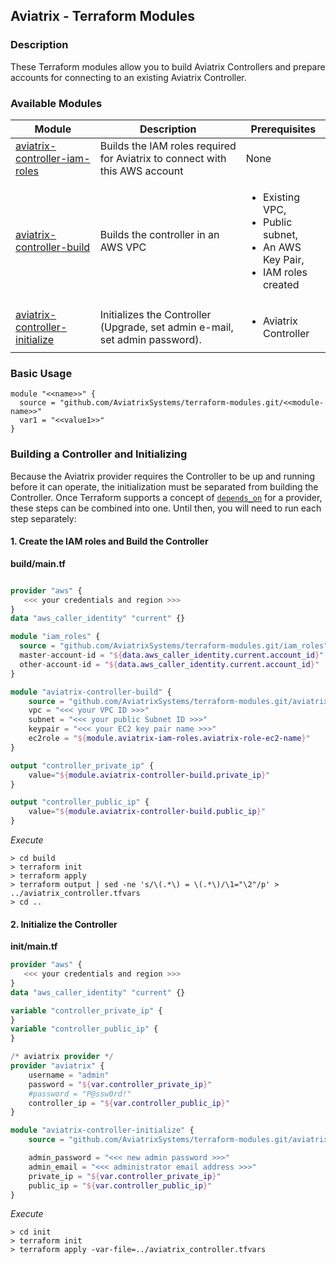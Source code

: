 ## Aviatrix - Terraform Modules

### Description
These Terraform modules allow you to build Aviatrix Controllers and prepare accounts for connecting to an existing Aviatrix Controller.

### Available Modules

| Module  | Description | Prerequisites |
| ------- | ----------- | ------------- |
| [aviatrix-controller-iam-roles](./aviatrix-controller-iam-roles) | Builds the IAM roles required for Aviatrix to connect with this AWS account | None |
| [aviatrix-controller-build](./aviatrix-controller-build) | Builds the controller in an AWS VPC | <ul><li>Existing VPC,</li><li>Public subnet,</li><li>An AWS Key Pair,</li><li>IAM roles created</li></ul> |
| [aviatrix-controller-initialize](./aviatrix-controller-initialize) | Initializes the Controller (Upgrade, set admin e-mail, set admin password). | <ul><li>Aviatrix Controller</li></ul> |

### Basic Usage

```
module "<<name>>" {
  source = "github.com/AviatrixSystems/terraform-modules.git/<<module-name>>"
  var1 = "<<value1>>"
}
```

### Building a Controller and Initializing

Because the Aviatrix provider requires the Controller to be up and running before it can operate, the initialization must be separated from building the Controller.  Once Terraform supports a concept of [`depends_on`](https://github.com/hashicorp/terraform/issues/2430) for a provider, these steps can be combined into one.  Until then, you will need to run each step separately:

#### 1. Create the IAM roles and Build the Controller

**build/main.tf**

``` terraform

provider "aws" {
   <<< your credentials and region >>>
}
data "aws_caller_identity" "current" {}

module "iam_roles" {
  source = "github.com/AviatrixSystems/terraform-modules.git/iam_roles"
  master-account-id = "${data.aws_caller_identity.current.account_id}"
  other-account-id = "${data.aws_caller_identity.current.account_id}"
}

module "aviatrix-controller-build" {
    source = "github.com/AviatrixSystems/terraform-modules.git/aviatrix-controller-build"
    vpc = "<<< your VPC ID >>>"
    subnet = "<<< your public Subnet ID >>>"
    keypair = "<<< your EC2 key pair name >>>"
    ec2role = "${module.aviatrix-iam-roles.aviatrix-role-ec2-name}"
}

output "controller_private_ip" {
    value="${module.aviatrix-controller-build.private_ip}"
}

output "controller_public_ip" {
    value="${module.aviatrix-controller-build.public_ip}"
}

```

*Execute*

``` shell
> cd build
> terraform init
> terraform apply
> terraform output | sed -ne 's/\(.*\) = \(.*\)/\1="\2"/p' > ../aviatrix_controller.tfvars
> cd ..
```

#### 2. Initialize the Controller

**init/main.tf**

``` terraform
provider "aws" {
   <<< your credentials and region >>>
}
data "aws_caller_identity" "current" {}

variable "controller_private_ip" {
}
variable "controller_public_ip" {
}

/* aviatrix provider */
provider "aviatrix" {
    username = "admin"
    password = "${var.controller_private_ip}"
    #password = "P@ssw0rd!"
    controller_ip = "${var.controller_public_ip}"
}

module "aviatrix-controller-initialize" {
    source = "github.com/AviatrixSystems/terraform-modules.git/aviatrix-controller-initialize"

    admin_password = "<<< new admin password >>>"
    admin_email = "<<< administrator email address >>>"
    private_ip = "${var.controller_private_ip}"
    public_ip = "${var.controller_public_ip}"
}

```

*Execute*

``` shell
> cd init
> terraform init
> terraform apply -var-file=../aviatrix_controller.tfvars
```

